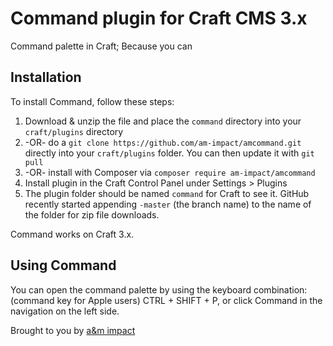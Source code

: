# Command plugin for Craft CMS 3.x

Command palette in Craft; Because you can

## Installation

To install Command, follow these steps:

1. Download & unzip the file and place the `command` directory into your `craft/plugins` directory
2.  -OR- do a `git clone https://github.com/am-impact/amcommand.git` directly into your `craft/plugins` folder.  You can then update it with `git pull`
3.  -OR- install with Composer via `composer require am-impact/amcommand`
4. Install plugin in the Craft Control Panel under Settings > Plugins
5. The plugin folder should be named `command` for Craft to see it.  GitHub recently started appending `-master` (the branch name) to the name of the folder for zip file downloads.

Command works on Craft 3.x.

## Using Command

You can open the command palette by using the keyboard combination: (command key for Apple users) CTRL + SHIFT + P, or click Command in the navigation on the left side.

Brought to you by [a&m impact](http://www.am-impact.nl)
